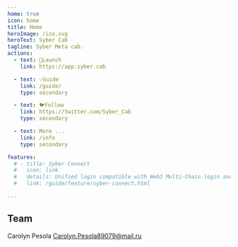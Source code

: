 ```yaml
---
home: true
icon: home
title: Home
heroImage: /ico.svg
heroText: Syber Cab
tagline: Syber Meta cab.
actions:
  - text: 🚀Launch
    link: https://app.syber.cab

  - text: 💡Guide
    link: /guide/
    type: secondary

  - text: 🐦Follow
    link: https://twitter.com/Syber_Cab
    type: secondary 

  - text: More ...
    link: /info
    type: secondary 

features:
  # - title: Syber Connect
  #   icon: link
  #   details: Unified login compatible with Web3 Multi-Chain login and web2 OpenID login. 
  #   link: /guide/feature/syber-connect.html
 
---  
```


## Team
Carolyn Pesola <Carolyn.Pesola89079@mail.ru>